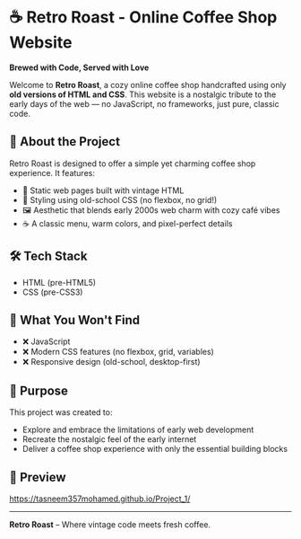 
# ☕ Retro Roast - Online Coffee Shop Website

**Brewed with Code, Served with Love**

Welcome to **Retro Roast**, a cozy online coffee shop handcrafted using only **old versions of HTML and CSS**. This website is a nostalgic tribute to the early days of the web — no JavaScript, no frameworks, just pure, classic code.

## 🧾 About the Project

Retro Roast is designed to offer a simple yet charming coffee shop experience. It features:

- 📜 Static web pages built with vintage HTML
- 🎨 Styling using old-school CSS (no flexbox, no grid!)
- 🖼️ Aesthetic that blends early 2000s web charm with cozy café vibes
- ☕ A classic menu, warm colors, and pixel-perfect details

## 🛠️ Tech Stack

- HTML (pre-HTML5)
- CSS (pre-CSS3)

## 🚫 What You Won't Find

- ❌ JavaScript
- ❌ Modern CSS features (no flexbox, grid, variables)
- ❌ Responsive design (old-school, desktop-first)

## 🎯 Purpose

This project was created to:

- Explore and embrace the limitations of early web development
- Recreate the nostalgic feel of the early internet
- Deliver a coffee shop experience with only the essential building blocks

## 📸 Preview

https://tasneem357mohamed.github.io/Project_1/

---

**Retro Roast** – Where vintage code meets fresh coffee.

